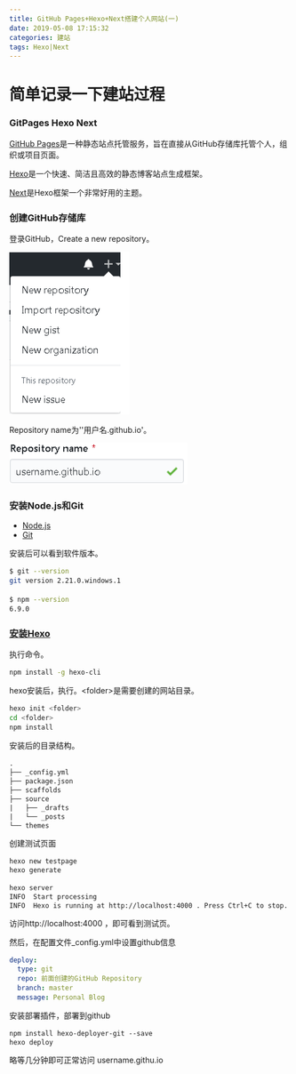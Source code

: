 ```yaml
---
title: GitHub Pages+Hexo+Next搭建个人网站(一)
date: 2019-05-08 17:15:32
categories: 建站
tags: Hexo|Next
---
```

# 简单记录一下建站过程

### GitPages Hexo Next

[GitHub Pages](https://pages.github.com/)是一种静态站点托管服务，旨在直接从GitHub存储库托管个人，组织或项目页面。

[Hexo](https://github.com/hexojs/hexo)是一个快速、简洁且高效的静态博客站点生成框架。

[Next](https://github.com/theme-next/hexo-theme-next)是Hexo框架一个非常好用的主题。

### 创建GitHub存储库

登录GitHub，Create a new repository。

![](https://raw.githubusercontent.com/hongfeizhang/Image-Hosting/master/20190509135759.png)

Repository name为''用户名.github.io'。

![](https://raw.githubusercontent.com/hongfeizhang/Image-Hosting/master/20190509135858.png)



### 安装Node.js和Git

- [Node.js](http://nodejs.org/)
- [Git](http://git-scm.com/)

安装后可以看到软件版本。

```bash
$ git --version
git version 2.21.0.windows.1

$ npm --version
6.9.0
```

### [安装Hexo](https://hexo.io/docs/index.html)

执行命令。

```bash
npm install -g hexo-cli
```

hexo安装后，执行。\<folder\>是需要创建的网站目录。

```bash
hexo init <folder>
cd <folder>
npm install
```

安装后的目录结构。

```
.
├── _config.yml
├── package.json
├── scaffolds
├── source
|   ├── _drafts
|   └── _posts
└── themes
```

创建测试页面

```
hexo new testpage
hexo generate

hexo server
INFO  Start processing
INFO  Hexo is running at http://localhost:4000 . Press Ctrl+C to stop.

```

访问http://localhost:4000 ，即可看到测试页。

然后，在配置文件_config.yml中设置github信息

```yaml
deploy:
  type: git
  repo: 前面创建的GitHub Repository 
  branch: master
  message: Personal Blog
```

安装部署插件，部署到github

```
npm install hexo-deployer-git --save
hexo deploy
```

略等几分钟即可正常访问 username.githu.io 